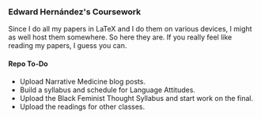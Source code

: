 ### Edward Hernández's Coursework

Since I do all my papers in LaTeX and I do them on various devices, I might as
well host them somewhere. So here they are. If you really feel like reading my
papers, I guess you can.

#### Repo To-Do

* Upload Narrative Medicine blog posts.
* Build a syllabus and schedule for Language Attitudes.
* Upload the Black Feminist Thought Syllabus and start work on the final.
* Upload the readings for other classes.
